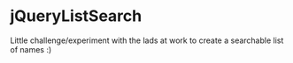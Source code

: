 # jQueryListSearch
Little challenge/experiment with the lads at work to create a searchable list of names :) 
